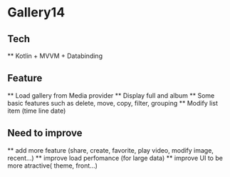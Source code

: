 # Gallery14

## Tech
** Kotlin + MVVM + Databinding
## Feature
** Load gallery from Media provider
** Display full and album
** Some basic features such as delete, move, copy, filter, grouping
** Modify list item (time line date)

## Need to improve
** add more feature (share, create, favorite, play video, modify image, recent...)
** improve load perfomance (for large data)
** improve UI to be more atractive( theme, front...)

